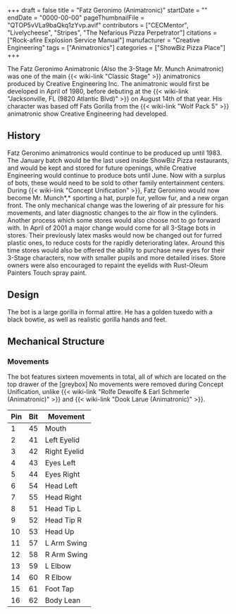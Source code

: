+++
draft = false
title = "Fatz Geronimo (Animatronic)"
startDate = ""
endDate = "0000-00-00"
pageThumbnailFile = "QTOP5vVLa9baQkq1zYvp.avif"
contributors = ["CECMentor", "Livelycheese", "Stripes", "The Nefarious Pizza Perpetrator"]
citations = ["Rock-afire Explosion Service Manual"]
manufacturer = "Creative Engineering"
tags = ["Animatronics"]
categories = ["ShowBiz Pizza Place"]
+++

The Fatz Geronimo Animatronic (Also the 3-Stage Mr. Munch Animatronic) was one of the main {{< wiki-link "Classic Stage" >}} animatronics produced by Creative Engineering Inc. The animatronic would first be developed in April of 1980, before debuting at the {{< wiki-link "Jacksonville, FL (9820 Atlantic Blvd)" >}} on August 14th of that year. His character was based off Fats Gorilla from the {{< wiki-link "Wolf Pack 5" >}} animatronic show Creative Engineering had developed.

## History

Fatz Geronimo animatronics would continue to be produced up until 1983. The January batch would be the last used inside ShowBiz Pizza restaurants, and would be kept and stored for future openings, while Creative Engineering would continue to produce bots until June. Now with a surplus of bots, these would need to be sold to other family entertainment centers. During {{< wiki-link "Concept Unification" >}}, Fatz Geronimo would now become Mr. Munch*,* sporting a hat, purple fur, yellow fur, and a new organ front. The only mechanical change was the lowering of air pressure for his movements, and later diagnostic changes to the air flow in the cylinders. Another process which some stores would also choose not to go forward with. In April of 2001 a major change would come for all 3-Stage bots in stores. Their previously latex masks would now be changed out for furred plastic ones, to reduce costs for the rapidly deteriorating latex. Around this time stores would also be offered the ability to purchase new eyes for their 3-Stage characters, now with smaller pupils and more detailed irises. Store owners were also encouraged to repaint the eyelids with Rust-Oleum Painters Touch spray paint.

## Design

The bot is a large gorilla in formal attire. He has a golden tuxedo with a black bowtie, as well as realistic gorilla hands and feet.

## Mechanical Structure

### Movements

The bot features sixteen movements in total, all of which are located on the top drawer of the [greybox] No movements were removed during Concept Unification, unlike {{< wiki-link "Rolfe Dewolfe &amp; Earl Schmerle (Animatronic)" >}} and {{< wiki-link "Dook Larue (Animatronic)" >}}.

| Pin | Bit | Movement     |
|-----|-----|--------------|
| 1   | 45  | Mouth        |
| 2   | 41  | Left Eyelid  |
| 3   | 42  | Right Eyelid |
| 4   | 43  | Eyes Left    |
| 5   | 44  | Eyes Right   |
| 6   | 54  | Head Left    |
| 7   | 55  | Head Right   |
| 8   | 51  | Head Tip L   |
| 9   | 52  | Head Tip R   |
| 10  | 53  | Head Up      |
| 11  | 57  | L Arm Swing  |
| 12  | 58  | R Arm Swing  |
| 13  | 59  | L Elbow      |
| 14  | 60  | R Elbow      |
| 15  | 61  | Foot Tap     |
| 16  | 62  | Body Lean    |
